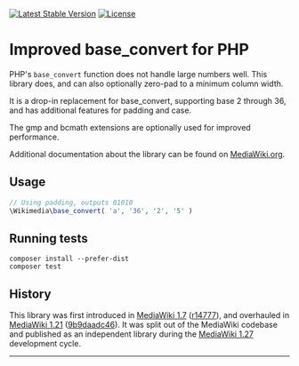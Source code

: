 [![Latest Stable Version]](https://packagist.org/packages/wikimedia/base-convert) [![License]](https://packagist.org/packages/wikimedia/base-convert)

Improved base_convert for PHP
=============================

PHP's `base_convert` function does not handle large numbers well. This
library does, and can also optionally zero-pad to a minimum column width.

It is a drop-in replacement for base_convert, supporting base 2 through 36,
and has additional features for padding and case.

The gmp and bcmath extensions are optionally used for improved performance.

Additional documentation about the library can be found on
[MediaWiki.org](https://www.mediawiki.org/wiki/base_convert).


Usage
-----

```php
// Using padding, outputs 01010
\Wikimedia\base_convert( 'a', '36', '2', '5' )
```


Running tests
-------------

    composer install --prefer-dist
    composer test


History
-------

This library was first introduced in [MediaWiki 1.7][] ([r14777][]),
and overhauled in [MediaWiki 1.21][] ([9b9daadc46][]). It was split
out of the MediaWiki codebase and published as an independent library
during the [MediaWiki 1.27][] development cycle.


---
[MediaWiki 1.7]: https://www.mediawiki.org/wiki/MediaWiki_1.7
[r14777]: https://www.mediawiki.org/wiki/Special:Code/MediaWiki/14777
[MediaWiki 1.21]: https://www.mediawiki.org/wiki/MediaWiki_1.21
[9b9daadc46]: https://gerrit.wikimedia.org/r/40552
[MediaWiki 1.27]: https://www.mediawiki.org/wiki/MediaWiki_1.27
[Latest Stable Version]: https://poser.pugx.org/wikimedia/base-convert/v/stable.svg
[License]: https://poser.pugx.org/wikimedia/base-convert/license.svg
